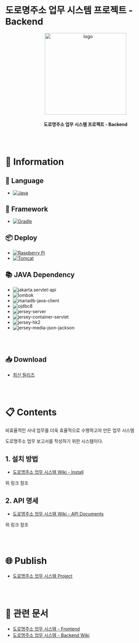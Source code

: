 # 도로명주소 업무 시스템 프로젝트 - Backend

<p align="center"><img src="https://project.itcode.dev/klid/logo.png" width="256px" alt="logo" /></p>

<h4 align="center">도로명주소 업무 시스템 프로젝트 - Backend</h4>

<br />
<br />










# 📙 Information





## **💬 Language**

* [![Java](http://img.shields.io/badge/java-v16.0.2-007396?style=flat&logo=java&logoWidth=25)](https://www.java.com/ko/)





## **🧱 Framework**

* [![Gradle](https://img.shields.io/badge/Gradle-02303A?style=flat-square&logo=gradle&logoWidth=25)](https://gradle.org/)





## **📦 Deploy**

* [![Raspberry Pi](http://img.shields.io/badge/RaspberryPi-F00?style=flat-square&logo=raspberrypi&logoWidth=25&logoColor=FFF)](https://www.raspberrypi.org/)
* [![Tomcat](http://img.shields.io/badge/Tomcat-F8DC75?style=flat-square&logo=apachetomcat&logoWidth=25&logoColor=000)](http://tomcat.apache.org/)





## **📚 JAVA Dependency**

* ![jakarta.servlet-api](https://img.shields.io/badge/jakarta.servlet--api-v5.0.0-blue)
* ![lombok](https://img.shields.io/badge/lombok-v1.18.20-blue)
* ![mariadb-java-client](https://img.shields.io/badge/mariadb--java--client-v2.7.4-blue)
* ![ojdbc8](https://img.shields.io/badge/ojdbc8-v21.3.0.0-blue)
* ![jersey-server](https://img.shields.io/badge/jersey--server-v3.0.3-blue)
* ![jersey-container-servlet](https://img.shields.io/badge/jersey--container--servlet-v3.0.3-blue)
* ![jersey-hk2](https://img.shields.io/badge/jersey--hk2-v3.0.3-blue)
* ![jersey-media-json-jackson](https://img.shields.io/badge/jersey--media--json--jackson-v3.0.3-blue)

<br />
<br />










## 📥 Download

* [최신 릴리즈](https://github.com/RWB0104/api.itcode.dev-klid/releases/latest)

<br />
<br />










# 📋 Contents

비효율적인 사내 업무를 더욱 효율적으로 수행하고자 만든 업무 시스템

도로명주소 업무 보고서를 작성하기 위한 시스템이다.





## 1. 설치 방법

* [도로명주소 업무 시스템 Wiki - Install](https://github.com/RWB0104/api.itcode.dev-klid/wiki/Install)

위 링크 참조





## 2. API 명세

* [도로명주소 업무 시스템 Wiki - API Documents](https://github.com/RWB0104/api.itcode.dev-klid/wiki/Install)

위 링크 참조

<br />
<br />










# 🌐 Publish

* [도로명주소 업무 시스템 Project](https://project.itcode.dev/klid)

<br />
<br />










# 📄 관련 문서

* [도로명주소 업무 시스템 - Frontend](https://github.com/RWB0104/klid)
* [도로명주소 업무 시스템 - Backend Wiki](https://github.com/RWB0104/api.itcode.dev-klid/wiki)
